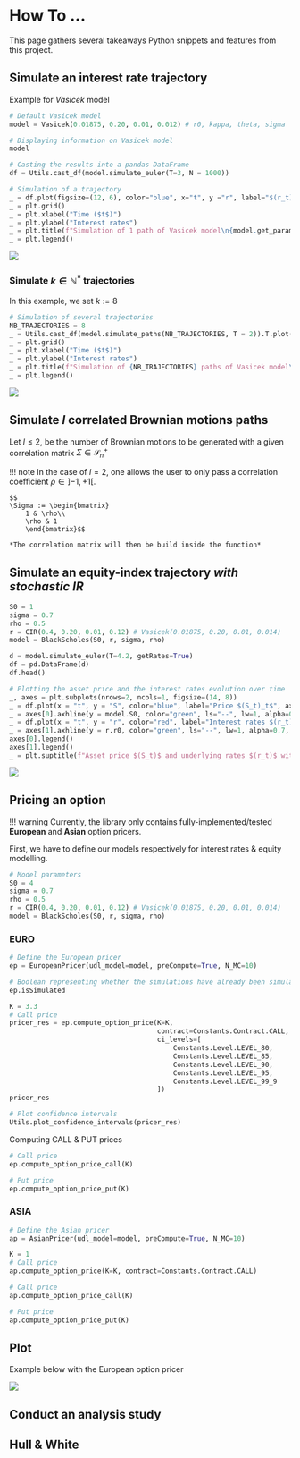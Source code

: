 # How To ...

This page gathers several takeaways Python snippets and features from this project.

## Simulate an interest rate trajectory

Example for *Vasicek* model

```python hl_lines="2"
# Default Vasicek model
model = Vasicek(0.01875, 0.20, 0.01, 0.012) # r0, kappa, theta, sigma

# Displaying information on Vasicek model
model

# Casting the results into a pandas DataFrame
df = Utils.cast_df(model.simulate_euler(T=3, N = 1000))

# Simulation of a trajectory
_ = df.plot(figsize=(12, 6), color="blue", x="t", y ="r", label="$(r_t)_t$")
_ = plt.grid()
_ = plt.xlabel("Time ($t$)")
_ = plt.ylabel("Interest rates")
_ = plt.title(f"Simulation of 1 path of Vasicek model\n{model.get_parameter_string()}")
_ = plt.legend()
```

<div class="img-demo">
    <img src="/img/screens/vasicek.png">
</div>


### Simulate $k \in \mathbb{N}^*$ trajectories

In this example, we set $k := 8$

```python hl_lines="2"
# Simulation of several trajectories
NB_TRAJECTORIES = 8
_ = Utils.cast_df(model.simulate_paths(NB_TRAJECTORIES, T = 2)).T.plot(x = 0, y = list(range(1, NB_TRAJECTORIES + 1)), figsize=(12, 6))
_ = plt.grid()
_ = plt.xlabel("Time ($t$)")
_ = plt.ylabel("Interest rates")
_ = plt.title(f"Simulation of {NB_TRAJECTORIES} paths of Vasicek model\n{model.get_parameter_string()}")
_ = plt.legend()
```

<div class="img-demo">
    <img src="/img/screens/vasicek_multi.png">
</div>

## Simulate $l$ correlated Brownian motions paths

Let $l \leq 2$, be the number of Brownian motions to be generated with a given correlation matrix $\Sigma \in \mathcal{S}_n^+$


!!! note
    In the case of $l = 2$, one allows the user to only pass a correlation coefficient $\rho \in \left]-1, +1\right[$.

    $$
    \Sigma := \begin{bmatrix}
        1 & \rho\\
        \rho & 1
        \end{bmatrix}$$
    
    *The correlation matrix will then be build inside the function*


## Simulate an equity-index trajectory *with stochastic IR*

```python
S0 = 1
sigma = 0.7
rho = 0.5
r = CIR(0.4, 0.20, 0.01, 0.12) # Vasicek(0.01875, 0.20, 0.01, 0.014)
model = BlackScholes(S0, r, sigma, rho)
```

```python
d = model.simulate_euler(T=4.2, getRates=True)
df = pd.DataFrame(d)
df.head()
```

```python
# Plotting the asset price and the interest rates evolution over time 
_, axes = plt.subplots(nrows=2, ncols=1, figsize=(14, 8))
_ = df.plot(x = "t", y = "S", color="blue", label="Price $(S_t)_t$", ax=axes[0])
_ = axes[0].axhline(y = model.S0, color="green", ls="--", lw=1, alpha=0.7, label="Init. cond. $(S_0)$")
_ = df.plot(x = "t", y = "r", color="red", label="Interest rates $(r_t)_t$", ax=axes[1])
_ = axes[1].axhline(y = r.r0, color="green", ls="--", lw=1, alpha=0.7, label="Init. cond. $(r_0)$")
axes[0].legend()
axes[1].legend()
_ = plt.suptitle(f"Asset price $(S_t)$ and underlying rates $(r_t)$ with\n{r.MODEL_NAME}{r.get_parameter_string()} & {model.get_parameter_string()}")
```

<div class="img-demo">
    <img src="/img/screens/bs.png">
</div>

## Pricing an option 

!!! warning
    Currently, the library only contains fully-implemented/tested **European** and **Asian** option pricers.


First, we have to define our models respectively for interest rates & equity modelling.


```python
# Model parameters
S0 = 4
sigma = 0.7
rho = 0.5
r = CIR(0.4, 0.20, 0.01, 0.12) # Vasicek(0.01875, 0.20, 0.01, 0.014)
model = BlackScholes(S0, r, sigma, rho)
```

### EURO

```python
# Define the European pricer
ep = EuropeanPricer(udl_model=model, preCompute=True, N_MC=10)
```

```python
# Boolean representing whether the simulations have already been simulated
ep.isSimulated
```

```python
K = 3.3
# Call price
pricer_res = ep.compute_option_price(K=K, 
                                     contract=Constants.Contract.CALL, 
                                     ci_levels=[
                                         Constants.Level.LEVEL_80, 
                                         Constants.Level.LEVEL_85, 
                                         Constants.Level.LEVEL_90,
                                         Constants.Level.LEVEL_95,
                                         Constants.Level.LEVEL_99_9
                                     ])
pricer_res
```


```python
# Plot confidence intervals
Utils.plot_confidence_intervals(pricer_res)
```

Computing CALL & PUT prices

```python
# Call price
ep.compute_option_price_call(K)

# Put price
ep.compute_option_price_put(K)
```

### ASIA


```python
# Define the Asian pricer
ap = AsianPricer(udl_model=model, preCompute=True, N_MC=10)
```

```python
K = 1
# Call price
ap.compute_option_price(K=K, contract=Constants.Contract.CALL)
```

```python
# Call price
ap.compute_option_price_call(K)

# Put price
ap.compute_option_price_put(K)
```

## Plot 

Example below with the European option pricer

<div class="img-demo">
    <img src="/img/screens/CI_levels.png">
</div>


## Conduct an analysis study


## Hull & White 